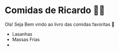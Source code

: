 # Comidas de Ricardo :man_cook:

Ola! Seja Bem vindo ao livro das comidas favoritas :chestnut:

- Lasanhas
- Massas Frias
- 

